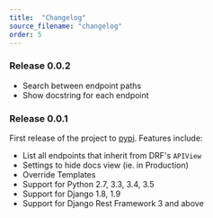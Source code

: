 ```yaml
---
title:  "Changelog"
source_filename: "changelog"
order: 5
---
```


### Release 0.0.2

  - Search between endpoint paths
  - Show docstring for each endpoint


### Release 0.0.1

First release of the project to [pypi](https://pypi.python.org/pypi). Features include:

 - List all endpoints that inherit from DRF's `APIView`
 - Settings to hide docs view (ie. in Production)
 - Override Templates
 - Support for Python 2.7, 3.3, 3.4, 3.5
 - Support for Django 1.8, 1.9
 - Support for Django Rest Framework 3 and above
